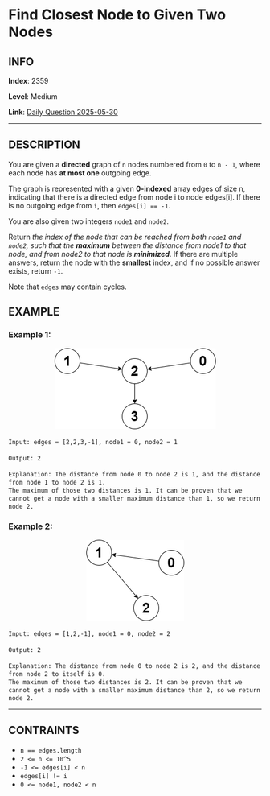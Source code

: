 # Find Closest Node to Given Two Nodes

## INFO

**Index**: 2359

**Level**: Medium

**Link**: [Daily Question 2025-05-30](https://leetcode.com/problems/find-closest-node-to-given-two-nodes/description/?envType=daily-question&envId=2025-05-30)

---

## DESCRIPTION

You are given a **directed** graph of `n` nodes numbered from `0` to `n - 1`, where each node has **at most one** outgoing edge.

The graph is represented with a given **0-indexed** array edges of size n, indicating that there is a directed edge from node i to node edges[i]. If there is no outgoing edge from `i`, then `edges[i] == -1`.

You are also given two integers `node1` and `node2`.

Return _the index of the node that can be reached from both `node1` and `node2`, such that the **maximum** between the distance from node1 to that node, and from node2 to that node is **minimized**_. If there are multiple answers, return the node with the **smallest** index, and if no possible answer exists, return `-1`.

Note that `edges` may contain cycles.

## EXAMPLE

### Example 1:

<p align="center">
    <img src="./graph4drawio-2.png" alt="example-1" />
</p>
    
    Input: edges = [2,2,3,-1], node1 = 0, node2 = 1

    Output: 2

    Explanation: The distance from node 0 to node 2 is 1, and the distance from node 1 to node 2 is 1.
    The maximum of those two distances is 1. It can be proven that we cannot get a node with a smaller maximum distance than 1, so we return node 2.

### Example 2:

<p align="center">
    <img src="./graph4drawio-4.png" alt="example-2" />
</p>

    Input: edges = [1,2,-1], node1 = 0, node2 = 2

    Output: 2

    Explanation: The distance from node 0 to node 2 is 2, and the distance from node 2 to itself is 0.
    The maximum of those two distances is 2. It can be proven that we cannot get a node with a smaller maximum distance than 2, so we return node 2.

---

## CONTRAINTS

- `n == edges.length`
- `2 <= n <= 10^5`
- `-1 <= edges[i] < n`
- `edges[i] != i`
- `0 <= node1, node2 < n`
